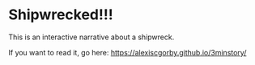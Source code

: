 # Shipwrecked!!!

This is an interactive narrative about a shipwreck. 

If you want to read it, go here: https://alexiscgorby.github.io/3minstory/